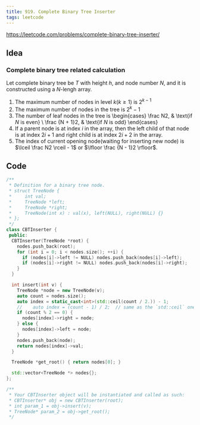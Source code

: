 ```yaml
---
title: 919. Complete Binary Tree Inserter
tags: leetcode
---
```


https://leetcode.com/problems/complete-binary-tree-inserter/

## Idea
### Complete binary tree related calculation
Let complete binary tree be $T$ with height $h$, and node number $N$, and it is constructed using a $N$-lengh array.

1. The maximum number of nodes in level $k(k \geq 1)$ is $2^{k-1}$
2. The maximum number of nodes in the tree is $2^k - 1$
3. The number of leaf nodes in the tree is
\begin{cases}
\frac N2, & \text{if $N$ is even} \\
\frac {N + 1}2, & \text{if $N$ is odd}
\end{cases}
4. If a parent node is at index $i$ in the array, then the left child of that node is at index $2i + 1$ and right child is at index $2i + 2$ in the array.
5. The index of current opening node(waiting for inserting new node) is $\lceil \frac N2 \rceil - 1$ or $\lfloor \frac {N - 1}2 \rfloor$.

## Code
```cpp
/**
 * Definition for a binary tree node.
 * struct TreeNode {
 *     int val;
 *     TreeNode *left;
 *     TreeNode *right;
 *     TreeNode(int x) : val(x), left(NULL), right(NULL) {}
 * };
 */
class CBTInserter {
 public:
  CBTInserter(TreeNode *root) {
    nodes.push_back(root);
    for (int i = 0; i < nodes.size(); ++i) {
      if (nodes[i]->left != NULL) nodes.push_back(nodes[i]->left);
      if (nodes[i]->right != NULL) nodes.push_back(nodes[i]->right);
    }
  }

  int insert(int v) {
    TreeNode *node = new TreeNode(v);
    auto count = nodes.size();
    auto index = static_cast<int>(std::ceil(count / 2.)) - 1;
    //    auto index = (count - 1) / 2;  // same as the `std::ceil` one
    if (count % 2 == 0) {
      nodes[index]->right = node;
    } else {
      nodes[index]->left = node;
    }
    nodes.push_back(node);
    return nodes[index]->val;
  }

  TreeNode *get_root() { return nodes[0]; }

  std::vector<TreeNode *> nodes{};
};

/**
 * Your CBTInserter object will be instantiated and called as such:
 * CBTInserter* obj = new CBTInserter(root);
 * int param_1 = obj->insert(v);
 * TreeNode* param_2 = obj->get_root();
 */
```
